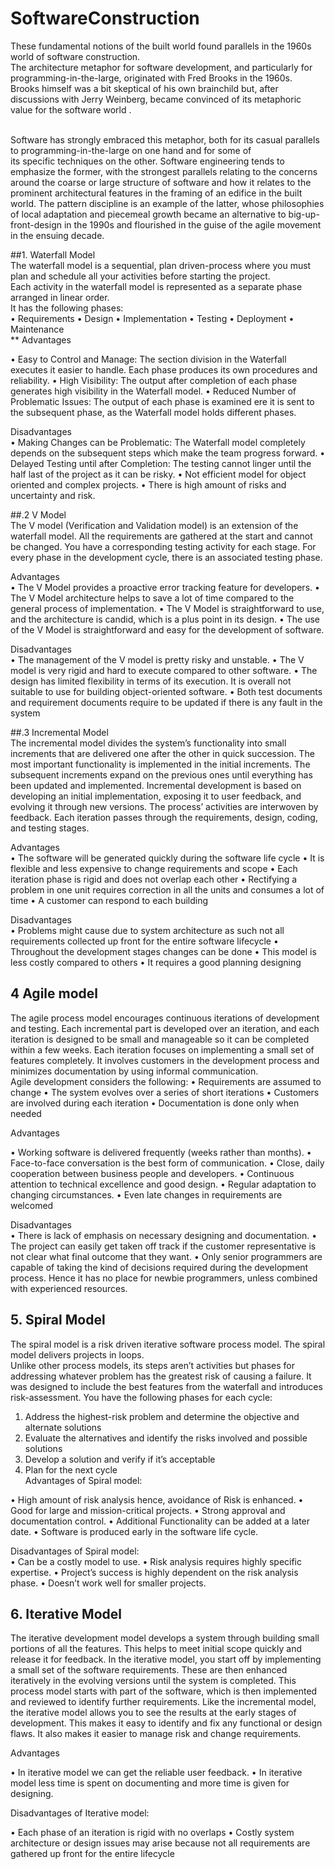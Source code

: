 # SoftwareConstruction


These fundamental notions of the built world found parallels in the 1960s world of software construction.<br> The architecture metaphor for software development, and particularly for programming-in-the-large, originated with Fred Brooks in the 1960s. <br> Brooks himself was a bit skeptical of his own brainchild but, after discussions with Jerry Weinberg, became convinced of its metaphoric value for the software world .

<br>Software has strongly embraced this metaphor, both for its casual parallels to programming-in-the-large on one hand and for some of <br> its specific techniques on the other. Software engineering tends to emphasize the former, with the strongest parallels relating to the concerns around the coarse or large structure of software and how it relates to the prominent architectural features in the framing of an edifice in the built world. The pattern discipline  is an example of the latter, whose philosophies of local adaptation and piecemeal growth became an alternative to big-up-front-design in the 1990s and flourished in the guise of the agile movement in the ensuing decade.



##1. Waterfall Model<br>
The waterfall model is a sequential, plan driven-process where you must plan and schedule all your activities before starting the project. <br>Each activity in the waterfall model is represented as a separate phase arranged in linear order.<br>
It has the following phases:<br>
    •	Requirements
    •	Design
    •	Implementation
    •	Testing
    •	Deployment
    •	Maintenance
   <br>
  ** Advantages<br>
  
  •	Easy to Control and Manage: The section division in the Waterfall executes it easier to handle. Each phase produces its own procedures and reliability.
  •	High Visibility: The output after completion of each phase generates high visibility in the Waterfall model.
  •	Reduced Number of Problematic Issues: The output of each phase is examined ere it is sent to the subsequent phase, as the Waterfall model holds different phases.

  Disadvantages<br>
    •	Making Changes can be Problematic: The Waterfall model completely depends on the subsequent steps which make the team progress forward.
    •	Delayed Testing until after Completion: The testing cannot linger until the half last of the project as it can be risky.
    •	Not efficient model for object oriented and complex projects.
    •	There is high amount of risks and uncertainty and risk.


##.2 V Model<br>
The V model (Verification and Validation model) is an extension of the waterfall model. All the requirements are gathered at the start and cannot be changed. You have a corresponding testing activity for each stage. For every phase in the development cycle, there is an associated testing phase.

  Advantages<br>
  •	The V Model provides a proactive error tracking feature for developers.
    •	The V Model architecture helps to save a lot of time compared to the general process of implementation.
    •	The V Model is straightforward to use, and the architecture is candid, which is a plus point in its design.
    •	The use of the V Model is straightforward and easy for the development of software.

  Disadvantages<br>
  •	The management of the V model is pretty risky and unstable.
  •	The V model is very rigid and hard to execute compared to other software.
  •	The design has limited flexibility in terms of its execution.  It is overall not          suitable to use for building object-oriented software.
  •	Both test documents and requirement documents require to be updated if there is any     fault in the system

##.3 Incremental Model<br>
The incremental model divides the system’s functionality into small increments that are delivered one after the other in quick succession. The most important functionality is implemented in the initial increments.
The subsequent increments expand on the previous ones until everything has been updated and implemented.
Incremental development is based on developing an initial implementation, exposing it to user feedback, and evolving it through new versions. The process’ activities are interwoven by feedback. Each iteration passes through the requirements, design, coding, and testing stages.


Advantages<br>
  •	The software will be generated quickly during the software life cycle
  •	It is flexible and less expensive to change requirements and scope
  •	Each iteration phase is rigid and does not overlap each other
  •	Rectifying a problem in one unit requires correction in all the units and consumes a     lot of time
  •	A customer can respond to each building

Disadvantages<br>
    •	Problems might cause due to system architecture as such not all requirements              collected up front for the entire software lifecycle
    •	Throughout the development stages changes can be done
    •	This model is less costly compared to others
    •	It requires a good planning designing


## 4 Agile model<br>
The agile process model encourages continuous iterations of development and testing. Each incremental part is developed over an iteration, and each iteration is designed to be small and manageable so it can be completed within a few weeks.
Each iteration focuses on implementing a small set of features completely. It involves customers in the development process and minimizes documentation by using informal communication.<br>
Agile development considers the following:
  •	Requirements are assumed to change
  •	The system evolves over a series of short iterations
  •	Customers are involved during each iteration
  •	Documentation is done only when needed
  
 Advantages <br>
 
•	Working software is delivered frequently (weeks rather than months).
•	Face-to-face conversation is the best form of communication.
•	Close, daily cooperation between business people and developers.
•	Continuous attention to technical excellence and good design.
•	Regular adaptation to changing circumstances.
•	Even late changes in requirements are welcomed

Disadvantages<br>
  •	There is lack of emphasis on necessary designing and documentation.
•	The project can easily get taken off track if the customer representative is not clear what final outcome that they want.
•	Only senior programmers are capable of taking the kind of decisions required during the development process. Hence it has no place for newbie programmers, unless combined with experienced resources.
<br>
## 5. Spiral Model<br>
The spiral model is a risk driven iterative software process model. The spiral model delivers projects in loops.<br> Unlike other process models, its steps aren’t activities but phases for addressing whatever problem has the greatest risk of causing a failure.
It was designed to include the best features from the waterfall and introduces risk-assessment.
You have the following phases for each cycle:
  1.	Address the highest-risk problem and determine the objective and alternate solutions
  2.	Evaluate the alternatives and identify the risks involved and possible solutions
  3.	Develop a solution and verify if it’s acceptable
  4.	Plan for the next cycle
  	<br>
    Advantages of Spiral model:
  
  •	High amount of risk analysis hence, avoidance of Risk is enhanced.
  •	Good for large and mission-critical projects.
  •	Strong approval and documentation control.
  •	Additional Functionality can be added at a later date.
  •	Software is produced early in the software life cycle.
  
  Disadvantages of Spiral model:<br>
    •	Can be a costly model to use.
    •	Risk analysis requires highly specific expertise.
    •	Project’s success is highly dependent on the risk analysis phase.
    •	Doesn’t work well for smaller projects.

## 6. Iterative Model<br>
The iterative development model develops a system through building small portions of all the features. This helps to meet initial scope quickly and release it for feedback.
In the iterative model, you start off by implementing a small set of the software requirements. These are then enhanced iteratively in the evolving versions until the system is completed. This process model starts with part of the software, which is then implemented and reviewed to identify further requirements.
Like the incremental model, the iterative model allows you to see the results at the early stages of development. This makes it easy to identify and fix any functional or design flaws. It also makes it easier to manage risk and change requirements.


Advantages<br>

  •	In iterative model we can get the reliable user feedback.
  •	In iterative model less time is spent on documenting and more time is given for designing.

Disadvantages of Iterative model: <br>

  •	Each phase of an iteration is rigid with no overlaps
  •	Costly system architecture or design issues may arise because not all requirements are gathered up front for the entire lifecycle






